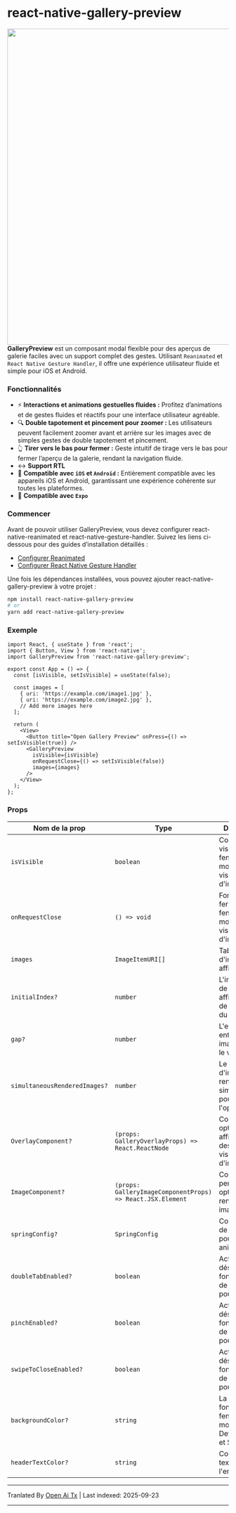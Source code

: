   
 # react-native-gallery-preview
  
  <div>
    <img align="right" height="720" src="https://raw.githubusercontent.com/chrizuuu/react-native-gallery-preview/main/example.gif">
  </div>

  **GalleryPreview** est un composant modal flexible pour des aperçus de galerie faciles avec un support complet des gestes. Utilisant `Reanimated` et `React Native Gesture Handler`, il offre une expérience utilisateur fluide et simple pour iOS et Android.
  
  ### Fonctionnalités
  
  * ⚡  **Interactions et animations gestuelles fluides :** Profitez d’animations et de gestes fluides et réactifs pour une interface utilisateur agréable.
  * 🔍 **Double tapotement et pincement pour zoomer :** Les utilisateurs peuvent facilement zoomer avant et arrière sur les images avec de simples gestes de double tapotement et pincement.
  * 👆 **Tirer vers le bas pour fermer :** Geste intuitif de tirage vers le bas pour fermer l’aperçu de la galerie, rendant la navigation fluide.
  *  ↔️ **Support RTL**
  * 📱 **Compatible avec `iOS` et `Android` :** Entièrement compatible avec les appareils iOS et Android, garantissant une expérience cohérente sur toutes les plateformes.
  * 📱 **Compatible avec `Expo`**
  ### Commencer
  Avant de pouvoir utiliser GalleryPreview, vous devez configurer react-native-reanimated et react-native-gesture-handler. Suivez les liens ci-dessous pour des guides d’installation détaillés :
  
  * [Configurer Reanimated](https://docs.swmansion.com/react-native-reanimated/docs/fundamentals/getting-started/#installation)
  * [Configurer React Native Gesture Handler](ht↔️tps://docs.swmansion.com/react-native-gesture-handler/docs/fundamentals/installation)

  Une fois les dépendances installées, vous pouvez ajouter react-native-gallery-preview à votre projet :
  



  ```sh
  npm install react-native-gallery-preview
  # or
  yarn add react-native-gallery-preview
  
  ```

### Exemple

```tsx
import React, { useState } from 'react';
import { Button, View } from 'react-native';
import GalleryPreview from 'react-native-gallery-preview';

export const App = () => {
  const [isVisible, setIsVisible] = useState(false);

  const images = [
    { uri: 'https://example.com/image1.jpg' },
    { uri: 'https://example.com/image2.jpg' },
    // Add more images here
  ];

  return (
    <View>
      <Button title="Open Gallery Preview" onPress={() => setIsVisible(true)} />
      <GalleryPreview
        isVisible={isVisible}
        onRequestClose={() => setIsVisible(false)}
        images={images}
      />
    </View>
  );
};
```
### Props

| Nom de la prop             | Type                                      | Description                                                                                                                      | Défaut                                                                                                             |
|----------------------------|-------------------------------------------|----------------------------------------------------------------------------------------------------------------------------------|--------------------------------------------------------------------------------------------------------------------|
| `isVisible`                | `boolean`                                 | Contrôle la visibilité de la fenêtre modale du visualiseur d'images.                                                            | -                                                                                                                  |
| `onRequestClose`           | `() => void`                              | Fonction pour fermer la fenêtre modale du visualiseur d'images.                                                                 | -                                                                                                                  |
| `images`                   | `ImageItemURI[]`                          | Tableau d'URI d'images à afficher.                                                                                               | -                                                                                                                  |
| `initialIndex?`             | `number`                                  | L'index initial de l'image à afficher lors de l'ouverture du visualiseur.                                                        | `0`                                                                                                                |
| `gap?`                      | `number`                                  | L'espacement entre les images dans le visualiseur.                                                                               | `24`                                                                                                               |
| `simultaneousRenderedImages?` | `number`                                  | Le nombre d'images rendues simultanément pour l'optimisation.                                                                    | `6`                                                                                                                |                                                                                                           |
| `OverlayComponent?`          | `(props: GalleryOverlayProps) => React.ReactNode` | Composant optionnel à afficher au-dessus du visualiseur d'images.                                                                | -                                                                                                                  |
| `ImageComponent?`           | `(props: GalleryImageComponentProps) => React.JSX.Element` | Composant personnalisé optionnel pour rendre chaque image.                                                                       | -                                                                                                                  |
| `springConfig?`             | `SpringConfig`                            | Configuration de ressort pour les animations.                                                                                     | `{ damping: 1000, mass: 1, stiffness: 250, restDisplacementThreshold: 0.02, restSpeedThreshold: 4 }`                |
| `doubleTabEnabled?`           | `boolean`                                        | Activer ou désactiver la fonctionnalité de double-tap pour zoomer.                                                               | `true`                                                                                                             |
| `pinchEnabled?`               | `boolean`                                        | Activer ou désactiver la fonctionnalité de pincement pour zoomer.                                                                | `true`                                                                                                             |
| `swipeToCloseEnabled?`        | `boolean`                                        | Activer ou désactiver la fonctionnalité de balayage pour fermer.                                                                 | `true`                                                                                                             |
| `backgroundColor?`        | `string`                                        | La couleur de fond de la fenêtre modale, DefaultHeader et StatusBar.                                                             | `#000`                                                                                                             |
| `headerTextColor?`        | `string`                                        | Couleur du texte dans l'en-tête.                                                                                                 | `#fff`                                                                                                             |




---

Tranlated By [Open Ai Tx](https://github.com/OpenAiTx/OpenAiTx) | Last indexed: 2025-09-23

---